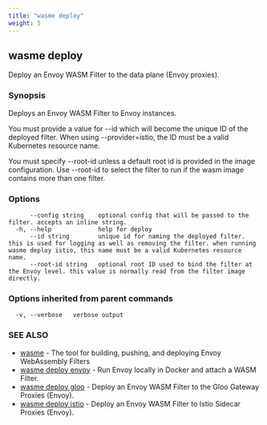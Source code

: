 ```yaml
---
title: "wasme deploy"
weight: 5
---
```

## wasme deploy

Deploy an Envoy WASM Filter to the data plane (Envoy proxies).

### Synopsis

Deploys an Envoy WASM Filter to Envoy instances.

You must provide a value for --id which will become the unique ID of the deployed filter. When using --provider=istio, the ID must be a valid Kubernetes resource name.

You must specify --root-id unless a default root id is provided in the image configuration. Use --root-id to select the filter to run if the wasm image contains more than one filter.



### Options

```
      --config string    optional config that will be passed to the filter. accepts an inline string.
  -h, --help             help for deploy
      --id string        unique id for naming the deployed filter. this is used for logging as well as removing the filter. when running wasme deploy istio, this name must be a valid Kubernetes resource name.
      --root-id string   optional root ID used to bind the filter at the Envoy level. this value is normally read from the filter image directly.
```

### Options inherited from parent commands

```
  -v, --verbose   verbose output
```

### SEE ALSO

* [wasme](../wasme)	 - The tool for building, pushing, and deploying Envoy WebAssembly Filters
* [wasme deploy envoy](../wasme_deploy_envoy)	 - Run Envoy locally in Docker and attach a WASM Filter.
* [wasme deploy gloo](../wasme_deploy_gloo)	 - Deploy an Envoy WASM Filter to the Gloo Gateway Proxies (Envoy).
* [wasme deploy istio](../wasme_deploy_istio)	 - Deploy an Envoy WASM Filter to Istio Sidecar Proxies (Envoy).


